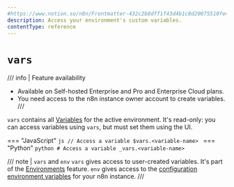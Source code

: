 ```yaml
---
#https://www.notion.so/n8n/Frontmatter-432c2b8dff1f43d4b1c8d20075510fe4
description: Access your environment's custom variables.
contentType: reference
---
```


# `vars`

/// info | Feature availability
* Available on Self-hosted Enterprise and Pro and Enterprise Cloud plans.
* You need access to the n8n instance owner account to create variables.
///	

`vars` contains all [Variables](/code/variables/) for the active environment. It's read-only: you can access variables using `vars`, but must set them using the UI.

=== "JavaScript"
	```js
	// Access a variable
	$vars.<variable-name>
	```
=== "Python"
	```python
	# Access a variable
	_vars.<variable-name>
	```

/// note | `vars` and `env`
`vars` gives access to user-created variables. It's part of the [Environments](/source-control-environments/) feature. `env` gives access to the [configuration environment variables](/hosting/configuration/environment-variables/) for your n8n instance. 
///
